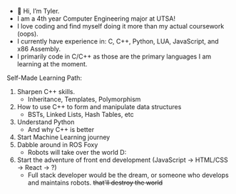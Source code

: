 - 👋 Hi, I’m Tyler.
- I am a 4th year Computer Engineering major at UTSA!
- I love coding and find myself doing it more than my actual coursework (oops). 
- I currently have experience in: C, C++, Python, LUA, JavaScript, and x86 Assembly.
- I primarily code in C/C++ as those are the primary languages I am learning at the moment.

Self-Made Learning Path: 
1. Sharpen C++ skills.
     - Inheritance, Templates, Polymorphism
2. How to use C++ to form and manipulate data structures
     - BSTs, Linked Lists, Hash Tables, etc
3. Understand Python 
     - And why C++ is better
4. Start Machine Learning journey 
5. Dabble around in ROS Foxy 
     - Robots will take over the world D:
6. Start the adventure of front end development (JavaScript -> HTML/CSS -> React -> ?)
     - Full stack developer would be the dream, or someone who develops and maintains robots. ~~that'll destroy the world~~  
